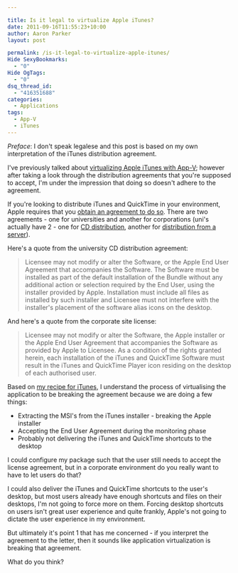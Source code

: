 ```yaml
---

title: Is it legal to virtualize Apple iTunes?
date: 2011-09-16T11:55:23+10:00
author: Aaron Parker
layout: post

permalink: /is-it-legal-to-virtualize-apple-itunes/
Hide SexyBookmarks:
  - "0"
Hide OgTags:
  - "0"
dsq_thread_id:
  - "416351688"
categories:
  - Applications
tags:
  - App-V
  - iTunes
---
```

_Preface_: I don't speak legalese and this post is based on my own interpretation of the iTunes distribution agreement.

I've previously talked about [virtualizing Apple iTunes with App-V]({{site.baseurl}}/virtualisation/sequencing-apple-itunes-10/); however after taking a look through the distribution agreements that you're supposed to accept, I'm under the impression that doing so doesn't adhere to the agreement.

If you're looking to distribute iTunes and QuickTime in your environment, Apple requires that you [obtain an agreement to do so](http://developer.apple.com/softwarelicensing/agreements/itunes.html). There are two agreements - one for universities and another for corporations (uni's actually have 2 - one for [CD distribution](http://developer.apple.com/softwarelicensing/agreements/pdf/itns.qt.univ.cd.pdf), another for [distribution from a server](http://developer.apple.com/softwarelicensing/agreements/pdf/itunesqt.univ.server.pdf)).

Here's a quote from the university CD distribution agreement:

> Licensee may not modify or alter the Software, or the Apple End User Agreement that accompanies the Software. The Software must be installed as part of the default installation of the Bundle without any additional action or selection required by the End User, using the installer provided by Apple. Installation must include all files as installed by such installer and Licensee must not interfere with the installer's placement of the software alias icons on the desktop.

And here's a quote from the corporate site license:

> Licensee may not modify or alter the Software, the Apple installer or the Apple End User Agreement that accompanies the Software as provided by Apple to Licensee. As a condition of the rights granted herein, each installation of the iTunes and QuickTime Software must result in the iTunes and QuickTime Player icon residing on the desktop of each authorised user.

Based on [my recipe for iTunes]({{site.baseurl}}/virtualisation/sequencing-apple-itunes-10/), I understand the process of virtualising the application to be breaking the agreement because we are doing a few things:

* Extracting the MSI's from the iTunes installer - breaking the Apple installer
* Accepting the End User Agreement during the monitoring phase
* Probably not delivering the iTunes and QuickTime shortcuts to the desktop

I could configure my package such that the user still needs to accept the license agreement, but in a corporate environment do you really want to have to let users do that?

I could also deliver the iTunes and QuickTime shortcuts to the user's desktop, but most users already have enough shortcuts and files on their desktops, I'm not going to force more on them. Forcing desktop shortcuts on users isn't great user experience and quite frankly, Apple's not going to dictate the user experience in my environment.

But ultimately it's point 1 that has me concerned - if you interpret the agreement to the letter, then it sounds like application virtualization is breaking that agreement.

What do you think?